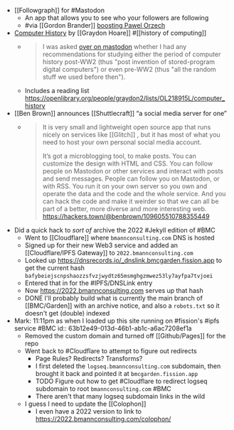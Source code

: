 - [[Followgraph]] for #Mastodon
	- An app that allows you to see who your followers are following
	- #via [[Gordon Brander]] [boosting Pawel Orzech](https://social.lol/@pawel/109569550746825114)
- [Computer History](https://graydon2.dreamwidth.org/304682.html) by [[Graydon Hoare]] #[[history of computing]]
	- > I was asked [over on mastodon](https://floss.social/@be/109592689246611263) whether I had any recommendations for studying either the period of computer history post-WW2 (thus "post invention of stored-program digital computers") or even pre-WW2 (thus "all the random stuff we used before then").
	- Includes a reading list https://openlibrary.org/people/graydon2/lists/OL218915L/computer_history
- [[Ben Brown]] announces [[Shuttlecraft]] “a social media server for one”
	- > It is very small and lightweight open source app that runs nicely on services like [[Glitch]] , but it has most of what you need to host your own personal social media account.
	  > 
	  > It’s got a microblogging tool, to make posts. You can customize the design with HTML and CSS. You can follow people on Mastodon or other services and interact with posts and send messages. People can follow you on Mastodon, or with RSS. You run it on your own server so you own and operate the data and the code and the whole service. And you can hack the code and make it weirder so that we can all be part of a better, more diverse and more interesting web.
	  > https://hackers.town/@benbrown/109605510788355449
- Did a quick hack to _sort of_ archive the 2022 #Jekyll edition of #BMC
	- Went to [[Cloudflare]] where `bmannconsulting.com` DNS is hosted
	- Signed up for their new Web3 service and added an [[Cloudflare/IPFS Gateway]] to `2022.bmannconsulting.com`
	- Looked up https://dnsrecords.io/_dnslink.bmcgarden.fission.app to get the current hash `bafybeiejscnpshaozzsfvzjwydtz65msmghgzmwez53ly7ayfpa7tvjoei`
	- Entered that in for the #IPFS/DNSLink entry
	- Now https://2022.bmannconsulting.com serves up that hash
	- DONE I'll probably build what is currently the main branch of [[BMC/Garden]] with an archive notice, and also a `robots.txt` so it doesn't get (double) indexed
- Mark: 11:11pm as when I loaded up this site running on #fission's #ipfs service #BMC
  id:: 63b12e49-013d-46b1-ab1c-a6ac7208ef1a
	- Removed the custom domain and turned off [[Github/Pages]] for the repo
	- Went back to #Cloudflare to attempt to figure out redirects
		- Page Rules? Redirects? Transforms?
		- I first deleted the `logseq.bmannconsulting.com` subdomain, then brought it back and pointed it at `bmcgarden.fission.app`
		- TODO Figure out how to get #Cloudflare to redirect logseq subdomain to root `bmannconsulting.com` #BMC
		- There aren't that many logseq subdomain links in the wild
	- I guess I need to update the [[Colophon]]
		- I even have a 2022 version to link to https://2022.bmannconsulting.com/colophon/